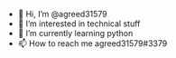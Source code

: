 - 👋 Hi, I’m @agreed31579
- 👀 I’m interested in technical stuff
- 🌱 I’m currently learning python
- 📫 How to reach me agreed31579#3379

<!---
agreed31579/agreed31579 is a ✨ special ✨ repository because its `README.md` (this file) appears on your GitHub profile.
You can click the Preview link to take a look at your changes.
--->
